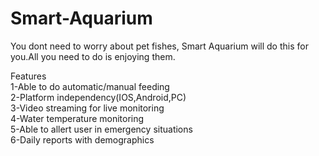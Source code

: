 # Smart-Aquarium
You dont need to worry about pet fishes, Smart Aquarium will do this for you.All you need to do is enjoying them.

Features                                                                                          
1-Able to do automatic/manual feeding                                                                            
2-Platform independency(IOS,Android,PC)                                                                            
3-Video streaming for live monitoring                                                                            
4-Water temperature monitoring                                                                            
5-Able to allert user in emergency situations                                                                            
6-Daily reports with demographics                                                                            

